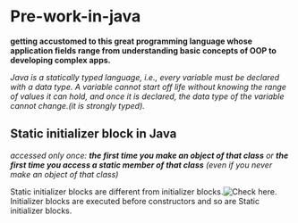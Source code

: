 # Pre-work-in-java

**getting accustomed to this great programming language whose application fields range from understanding basic concepts of OOP to developing complex apps.**


*Java is a statically typed language, i.e., every variable must be declared with a data type. A variable cannot start off life without knowing the range of values it can hold, and once it is declared, the data type of the variable cannot change.(it is strongly typed).*

## Static initializer block in Java


*accessed only once:  **the first time you make an object of that class** or **the first time you access a static member of that class** (even if you never make an object of that class)*

Static initializer blocks are different from initializer blocks.![Check here](https://www.geeksforgeeks.org/g-fact-26-the-initializer-block-in-java/). Initializer blocks are executed before constructors and so are Static initializer blocks.



